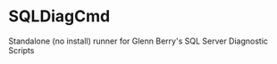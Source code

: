 SQLDiagCmd
==========

Standalone (no install) runner for Glenn Berry's SQL Server Diagnostic Scripts